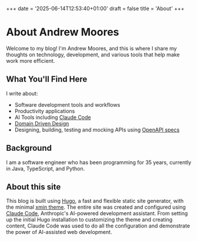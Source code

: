 +++
date = '2025-06-14T12:53:40+01:00'
draft = false
title = 'About'
+++

# About Andrew Moores

Welcome to my blog! I'm Andrew Moores, and this is where I share my thoughts on technology, development, and various tools that help make work more efficient.

## What You'll Find Here

I write about:

- Software development tools and workflows
- Productivity applications
- AI Tools including [Claude Code](https://claude.ai/code)
- [Domain Driven Design](https://martinfowler.com/bliki/DomainDrivenDesign.html)
- Designing, building, testing and mocking APIs using [OpenAPI specs](https://spec.openapis.org/oas/latest.html)

## Background

I am a software engineer who has been programming for 35 years, currently in Java, TypeScript, and Python.

## About this site

This blog is built using [Hugo](https://gohugo.io/), a fast and flexible static site generator, with the minimal [xmin theme](https://github.com/yihui/hugo-xmin). The entire site was created and configured using [Claude Code](https://claude.ai/code), Anthropic's AI-powered development assistant. From setting up the initial Hugo installation to customizing the theme and creating content, Claude Code was used to do all the configuration and demonstrate the power of AI-assisted web development.

